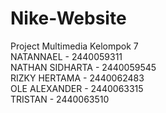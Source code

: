 # Nike-Website
Project Multimedia Kelompok 7
<br>
NATANNAEL - 2440059311
<br>
NATHAN SIDHARTA - 2440059545
<br>
RIZKY HERTAMA - 2440062483
<br>
OLE ALEXANDER - 2440063315
<br>
TRISTAN - 2440063510

